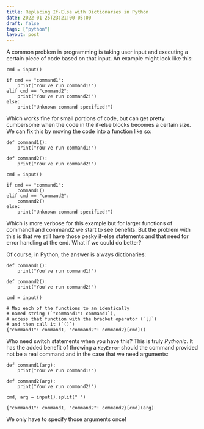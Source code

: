 ```yaml
---
title: Replacing If-Else with Dictionaries in Python
date: 2022-01-25T23:21:00-05:00
draft: false
tags: ["python"]
layout: post
---
```


A common problem in programming is taking user input and executing a certain
piece of code based on that input. An example might look like this:

```python3
cmd = input()

if cmd == "command1":
    print("You've run command1!")
elif cmd == "command2":
    print("You've run command2!")
else:
    print("Unknown command specified!")
```

Which works fine for small portions of code, but can get pretty cumbersome when
the code in the if-else blocks becomes a certain size. We can fix this by moving
the code into a function like so:

```python3
def command1():
    print("You've run command1!")

def command2():
    print("You've run command2!")

cmd = input()

if cmd == "command1":
    command1()
elif cmd == "command2":
    command2()
else:
    print("Unknown command specified!")
```

Which is more verbose for this example but for larger functions of command1 and
command2 we start to see benefits. But the problem with this is that we still
have those pesky if-else statements and that need for error handling at the end.
What if we could do better?

Of course, in Python, the answer is always dictionaries:

```python3
def command1():
    print("You've run command1!")

def command2():
    print("You've run command2!")

cmd = input()

# Map each of the functions to an identically
# named string (`"command1": command1`),
# access that function with the bracket operator (`[]`)
# and then call it (`()`)
{"command1": command1, "command2": command2}[cmd]()
```

Who need switch statements when you have this? This is truly *Pythonic*. It has
the added benefit of throwing a `KeyError` should the command provided not be a
real command and in the case that we need arguments:

```python3
def command1(arg):
    print("You've run command1!")

def command2(arg):
    print("You've run command2!")

cmd, arg = input().split(" ")

{"command1": command1, "command2": command2}[cmd](arg)
```

We only have to specify those arguments once!
